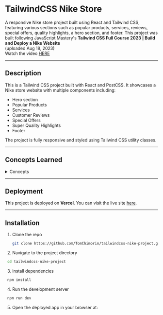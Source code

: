 # TailwindCSS Nike Store

A responsive Nike store project built using React and Tailwind CSS, featuring various sections such as popular products, services, reviews, special offers, quality highlights, a hero section, and footer. This project was built following JavaScript Mastery's **Tailwind CSS Full Course 2023 | Build and Deploy a Nike Website**  
(uploaded Aug 18, 2023)  
Watch the video [HERE](https://www.youtube.com/watch?v=tS7upsfuxmo&ab_channel=JavaScriptMastery)

---

## Description

This is a Tailwind CSS project built with React and PostCSS. It showcases a Nike store website with multiple components including:

- Hero section
- Popular Products
- Services
- Customer Reviews
- Special Offers
- Super Quality Highlights
- Footer

The project is fully responsive and styled using Tailwind CSS utility classes.

---

## Concepts Learned

<details>
<summary>Concepts</summary>

- Building React apps in VSCode  
- Tailwind CSS fundamentals: flexbox, margin & padding, colors, borders, grids, positioning, centering  
- Component-based design  
- State management with React hooks  
- Debugging Node.js and Tailwind CSS issues  
- Tailwind CSS installation and configuration  
- Deployment using **Vercel**  
</details>

---

## Deployment

This project is deployed on **Vercel**. You can visit the live site [here](YOUR_DEPLOYED_SITE_LINK).

---

## Installation

1. Clone the repo  
   ```bash
   git clone https://github.com/TomChimorin/tailwindcss-nike-project.git
   ```

2. Navigate to the project directory 
  ```bash
   cd tailwindcss-nike-project
  ```

3. Install dependencies
  ```bash
   npm install
  ```
4. Run the development server
  ```bash
   npm run dev
  ```
5. Open the deployed app in your browser at:
